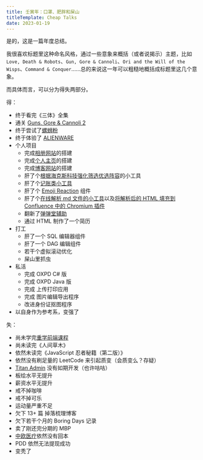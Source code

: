 ```yaml
---
title: 壬寅年：口罩、肥胖和屎山
titleTemplate: Cheap Talks
date: 2023-01-19
---
```


是的，这是一篇年度总结。

我很喜欢标题里这种命名风格，通过一些意象来概括（或者说揭示）主题，比如 `Love, Death & Robots`、`Gun, Gore & Cannoli`、`Ori and the Will of the Wisps`、`Command & Conquer`……总的来说这一年可以粗糙地概括成标题里这几个意象。

而具体而言，可以分为得失两部分。

得：

- 终于看完《三体》全集
- 通关 [Guns, Gore & Cannoli 2](https://store.steampowered.com/app/525510/Guns_Gore_and_Cannoli_2/)
- 终于尝试了[螺蛳粉](https://zh.m.wikipedia.org/zh-hans/%E8%9E%BA%E8%9B%B3%E7%B2%89)
- 终于体验了 [ALIENWARE](https://www.dell.com/zh-cn/shop/%E7%AC%94%E8%AE%B0%E6%9C%AC/alienware-m15-r7-intel%E7%89%88-%E6%B8%B8%E6%88%8F%E6%9C%AC-%E5%A4%96%E6%98%9F%E4%BA%BA/spd/alienware-m15-r7-gaming-laptop/alwm15-d2763qb)
- 个人项目
  - 完成[相册网站](https://fine-weather-gallery.tkzt.cn)的搭建
  - 完成[个人主页](https://tkzt.cn)的搭建
  - 完成[博客网站](https://github.com/boring-plans/n-notes)的搭建
  - 肝了个[根据海克斯科技强化筛选优选阵容](https://github.com/boring-plans/hex-map)的小工具
  - 肝了个[记账类小工具](https://github.com/boring-plans/boring-days)
  - 肝了个 [Emoji Reaction](https://github.com/boring-plans/emoji-reaction) 组件
  - 肝了个[在线解析 md 文件的小工具](https://github.com/boring-plans/confluence-helper)以及[将解析后的 HTML 填充到 Confluence 中的 Chromium 插件](https://microsoftedge.microsoft.com/addons/detail/confluence-helper-chromiu/bbjjheiohjbfiapajgpbmompjoohnaie)
  - 翻新了[弹弹堂辅助](https://github.com/boring-plans/ddt-sharp-shooter)
  - 通过 HTML 制作了一个简历
- 打工
  - 肝了一个 SQL 编辑器组件
  - 肝了一个 DAG 编辑组件
  - 若干个虚拟滚动优化
  - 屎山里抓虫
- 私活
  - 完成 OXPD C# 版
  - 完成 OXPD Java 版
  - 完成 上传打印应用
  - 完成 图片编辑导出程序
  - 改进身份证抠图程序
- 以自身作为参考系，变强了

失：

- 尚未学完[重学前端课程](https://time.geekbang.org/column/intro/154)
- 尚未读完《人间草木》
- 依然未读完《JavaScript 忍者秘籍（第二版）》
- 依然没有刷足量的 LeetCode 来引起质变（会质变么？存疑）
- [Titan Admin](https://github.com/boring-plans/titan-admin) 没有如期开发（也许咕咕）
- 板绘水平无提升
- 薪资水平无提升
- 戒不掉咖啡
- 戒不掉可乐
- 运动量严重不足
- 欠下 13+ 篇 掉落梳理博客
- 欠下若干个月的 Boring Days 记录
- 卖了刚还完分期的 MBP
- [中欧医疗](https://finance.sina.com.cn/fund/quotes/003096/bc.shtml)依然没有回本
- PDD 依然无法提现成功
- 变秃了
